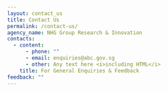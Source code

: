 ```yaml
---
layout: contact_us
title: Contact Us
permalink: /contact-us/
agency_name: NHG Group Research & Innovation
contacts:
  - content:
      - phone: ""
      - email: enquiries@abc.gov.sg
      - other: Any text here <i>including HTML</i>
    title: For General Enquiries & Feedback
feedback: ""
---
```


